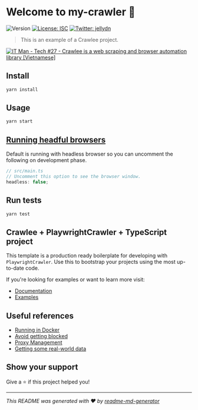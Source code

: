 # Welcome to my-crawler 👋

![Version](https://img.shields.io/badge/version-0.0.1-blue.svg?cacheSeconds=2592000)
[![License: ISC](https://img.shields.io/badge/License-ISC-yellow.svg)](#)
[![Twitter: jellydn](https://img.shields.io/twitter/follow/jellydn.svg?style=social)](https://twitter.com/jellydn)

> This is an example of a Crawlee project.

[![IT Man - Tech #27 - Crawlee is a web scraping and browser automation library [Vietnamese]](https://i.ytimg.com/vi/nrgiOh5HfnU/hqdefault.jpg)](https://www.youtube.com/watch?v=nrgiOh5HfnU)

## Install

```sh
yarn install
```

## Usage

```sh
yarn start
```

## [Running headful browsers](https://crawlee.dev/docs/introduction/setting-up)

Default is running with headless browser so you can uncomment the following on development phase.

```typescript
// src/main.ts
// Uncomment this option to see the browser window.
headless: false;
```

## Run tests

```sh
yarn test
```

## Crawlee + PlaywrightCrawler + TypeScript project

This template is a production ready boilerplate for developing with `PlaywrightCrawler`. Use this to bootstrap your projects using the most up-to-date code.

If you're looking for examples or want to learn more visit:

- [Documentation](https://crawlee.dev/api/playwright-crawler/class/PlaywrightCrawler)
- [Examples](https://crawlee.dev/docs/examples/playwright-crawler)

## Useful references

- [Running in Docker](https://crawlee.dev/docs/guides/docker-images)
- [Avoid getting blocked](https://crawlee.dev/docs/guides/avoid-blocking)
- [Proxy Management](https://crawlee.dev/docs/guides/proxy-management)
- [Getting some real-world data](https://crawlee.dev/docs/introduction/real-world-project)

## Show your support

Give a ⭐️ if this project helped you!

---

_This README was generated with ❤️ by [readme-md-generator](https://github.com/kefranabg/readme-md-generator)_
